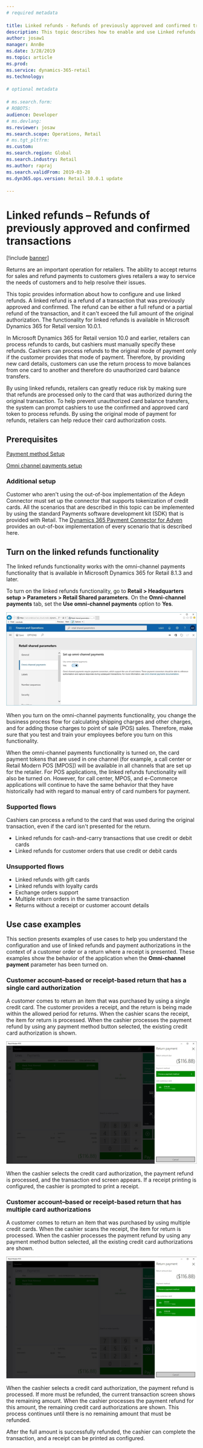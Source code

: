 ```yaml
---
# required metadata

title: Linked refunds - Refunds of previously approved and confirmed transactions
description: This topic describes how to enable and use Linked refunds.
author: josaw1
manager: AnnBe
ms.date: 3/28/2019
ms.topic: article
ms.prod: 
ms.service: dynamics-365-retail
ms.technology: 

# optional metadata

# ms.search.form: 
# ROBOTS: 
audience: Developer
# ms.devlang: 
ms.reviewer: josaw
ms.search.scope: Operations, Retail
# ms.tgt_pltfrm: 
ms.custom: 
ms.search.region: Global
ms.search.industry: Retail
ms.author: rapraj
ms.search.validFrom: 2019-03-28
ms.dyn365.ops.version: Retail 10.0.1 update

---
```


# Linked refunds – Refunds of previously approved and confirmed transactions

[!include [banner](../../includes/banner.md)]

Returns are an important operation for retailers. The ability to accept returns for sales and refund payments to customers gives retailers a way to service the needs of customers and to help resolve their issues.

This topic provides information about how to configure and use linked refunds. A linked refund is a refund of a transaction that was previously approved and confirmed. The refund can be either a full refund or a partial refund of the transaction, and it can't exceed the full amount of the original authorization. The functionality for linked refunds is available in Microsoft Dynamics 365 for Retail version 10.0.1.

In Microsoft Dynamics 365 for Retail version 10.0 and earlier, retailers can process refunds to cards, but cashiers must manually specify these refunds. Cashiers can process refunds to the original mode of payment only if the customer provides that mode of payment. Therefore, by providing new card details, customers can use the return process to move balances from one card to another and therefore do unauthorized card balance transfers.

By using linked refunds, retailers can greatly reduce risk by making sure that refunds are processed only to the card that was authorized during the original transaction. To help prevent unauthorized card balance transfers, the system can prompt cashiers to use the confirmed and approved card token to process refunds. By using the original mode of payment for refunds, retailers can help reduce their card authorization costs.

## Prerequisites
[Payment method Setup](https://docs.microsoft.com/en-us/dynamics365/unified-operations/retail/payment-methods) 

[Omni channel payments setup](https://docs.microsoft.com/en-us/dynamics365/unified-operations/retail/omni-channel-payments)

### Additional setup

Customer who aren't using the out-of-box implementation of the Adeyn Connector must set up the connector that supports tokenization of credit cards. All the scenarios that are described in this topic can be implemented by using the standard Payments software development kit (SDK) that is provided with Retail. The [Dynamics 365 Payment Connector for Adyen](https://docs.microsoft.com/dynamics365/unified-operations/retail/dev-itpro/adyen-connector?tabs=8-1-3) provides an out-of-box implementation of every scenario that is described here.

## Turn on the linked refunds functionality

The linked refunds functionality works with the omni-channel payments functionality that is available in Microsoft Dynamics 365 for Retail 8.1.3 and later.

To turn on the linked refunds functionality, go to **Retail \> Headquarters setup \> Parameters \> Retail Shared parameters**. On the **Omni-channel payments** tab, set the **Use omni-channel payments** option to **Yes**.

![Omni-channel payments configuration](media/LinkedRefundsOmniChannel.jpg)

When you turn on the omni-channel payments functionality, you change the business process flow for calculating shipping charges and other charges, and for adding those charges to point of sale (POS) sales. Therefore, make sure that you test and train your employees before you turn on this functionality.

When the omni-channel payments functionality is turned on, the card payment tokens that are used in one channel (for example, a call center or Retail Modern POS \[MPOS\]) will be available in all channels that are set up for the retailer. For POS applications, the linked refunds functionality will also be turned on. However, for call center, MPOS, and e-Commerce applications will continue to have the same behavior that they have historically had with regard to manual entry of card numbers for payment.



### Supported flows

Cashiers can process a refund to the card that was used during the original transaction, even if the card isn't presented for the return.

- Linked refunds for cash-and-carry transactions that use credit or debit cards
- Linked refunds for customer orders that use credit or debit cards
 
### Unsupported flows

- Linked refunds with gift cards
- Linked refunds with loyalty cards
- Exchange orders support
- Multiple return orders in the same transaction
- Returns without a receipt or customer account details



## Use case examples

This section presents examples of use cases to help you understand the configuration and use of linked refunds and payment authorizations in the context of a customer order or a return where a receipt is presented. These examples show the behavior of the application when the **Omni-channel payment** parameter has been turned on.

### Customer account–based or receipt-based return that has a single card authorization

A customer comes to return an item that was purchased by using a single credit card. The customer provides a receipt, and the return is being made within the allowed period for returns. When the cashier scans the receipt, the item for return is processed. When the cashier processes the payment refund by using any payment method button selected, the existing credit card authorization is shown.

![Single card authorization](media/LinkedRefundsSingleAuthorization.jpg)

When the cashier selects the credit card authorization, the payment refund is processed, and the transaction end screen appears. If a receipt printing is configured, the cashier is prompted to print a receipt.

### Customer account–based or receipt-based return that has multiple card authorizations

A customer comes to return an item that was purchased by using multiple credit cards. When the cashier scans the receipt, the item for return is processed. When the cashier processes the payment refund by using any payment method button selected, all the existing credit card authorizations are shown.

![Multiple card authorizations](media/LinkedRefundsMultipleAuthorization.jpg)

When the cashier selects a credit card authorization, the payment refund is processed. If more must be refunded, the current transaction screen shows the remaining amount. When the cashier processes the payment refund for this amount, the remaining credit card authorizations are shown. This process continues until there is no remaining amount that must be refunded.

After the full amount is successfully refunded, the cashier can complete the transaction, and a receipt can be printed as configured.
